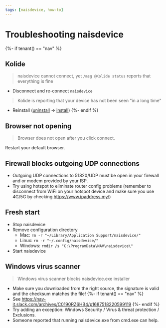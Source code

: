```yaml
---
tags: [naisdevice, how-to]
---
```


# Troubleshooting naisdevice

{%- if tenant() == "nav" %}
## Kolide

> naisdevice cannot connect, yet `/msg @Kolide status` reports that everything is fine

- Disconnect and re-connect `naisdevice`

> Kolide is reporting that your device has not been seen "in a long time"

- Reinstall ([uninstall](uninstall.md) -> [install](install.md))
{%- endif %}

## Browser not opening

> Browser does not open after you click connect.

Restart your default browser.

## Firewall blocks outgoing UDP connections

- Outgoing UDP connections to 51820/UDP must be open in your firewall and or modem provided by your ISP.
- Try using hotspot to eliminate router config problems (remember to disconnect from WiFi on your hotspot device and make sure you use 4G/5G by checking https://www.ipaddress.my/)

## Fresh start

- Stop naisdevice
- Remove configuration directory
    - Mac: `rm -r "~/Library/Application Support/naisdevice/"`
    - Linux: `rm -r "~/.config/naisdevice/"`
    - Windows: `rmdir /s "C:\ProgramData\NAV\naisdevice\"`
- Start naisdevice

## Windows virus scanner

> Windows virus scanner blocks naisdevice.exe installer
> 
- Make sure you downloaded from the right source, the signature is valid and the checksum matches the file!
{%- if tenant() == "nav" %}
- See https://nav-it.slack.com/archives/C0190RZ6HB4/p1687518220599119
{%- endif %}
- Try adding an exception: Windows Security / Virus & threat protection / Exclusions.
- Someone reported that running naisdevice.exe from cmd.exe can help.
